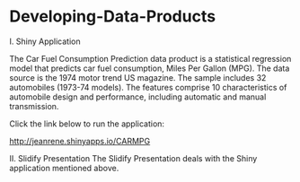 Developing-Data-Products
========================

I. Shiny Application

The Car Fuel Consumption Prediction data product is a statistical regression model that predicts car fuel consumption, Miles Per Gallon (MPG). The data source is the 1974 motor trend US magazine. The sample includes 32 automobiles (1973-74 models). The features comprise 10 characteristics of automobile design and performance, including automatic and manual transmission.

Click the link below to run the application: 

http://jeanrene.shinyapps.io/CARMPG

II. Slidify Presentation
The Slidify Presentation deals with the Shiny application mentioned above.
